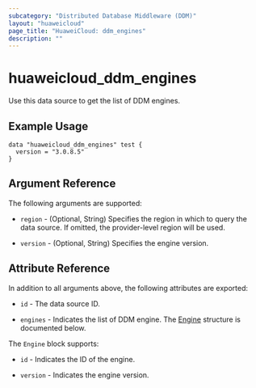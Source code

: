 ```yaml
---
subcategory: "Distributed Database Middleware (DDM)"
layout: "huaweicloud"
page_title: "HuaweiCloud: ddm_engines"
description: ""
---
```


# huaweicloud_ddm_engines

Use this data source to get the list of DDM engines.

## Example Usage

```hcl
data "huaweicloud_ddm_engines" test {
  version = "3.0.8.5"
}
```

## Argument Reference

The following arguments are supported:

* `region` - (Optional, String) Specifies the region in which to query the data source.
  If omitted, the provider-level region will be used.

* `version` - (Optional, String) Specifies the engine version.

## Attribute Reference

In addition to all arguments above, the following attributes are exported:

* `id` - The data source ID.

* `engines` - Indicates the list of DDM engine.
  The [Engine](#DdmEngines_Engine) structure is documented below.

<a name="DdmEngines_Engine"></a>
The `Engine` block supports:

* `id` - Indicates the ID of the engine.

* `version` - Indicates the engine version.

